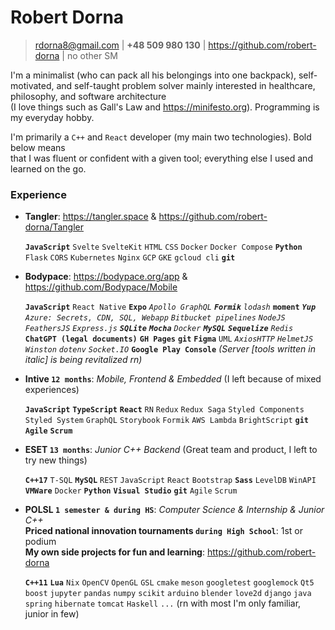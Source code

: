 # Robert Dorna

> rdorna8@gmail.com | **+48 509 980 130** | https://github.com/robert-dorna | no other SM

I'm a minimalist (who can pack all his belongings into one backpack), self-motivated, and self-taught problem solver mainly interested in healthcare, philosophy, and software architecture<br/>(I love things such as Gall's Law and https://minifesto.org). Programming is my everyday hobby.

I'm primarily a `C++` and `React` developer (my main two technologies). Bold below means<br/>that I was fluent or confident with a given tool; everything else I used and learned on the go.   

### Experience

- **Tangler**: https://tangler.space & https://github.com/robert-dorna/Tangler
  
  **`JavaScript`** `Svelte` `SvelteKit` `HTML` `CSS` `Docker` `Docker Compose` **`Python`** `Flask` `CORS` `Kubernetes` `Nginx` `GCP` `GKE` `gcloud cli` **`git`**

- **Bodypace**: https://bodypace.org/app & https://github.com/Bodypace/Mobile
  
  **`JavaScript`** `React Native` **`Expo`** *`Apollo GraphQL`* ***`Formik`*** *`lodash`* **`moment`** ***`Yup`*** *`Azure: Secrets, CDN, SQL, Webapp` `Bitbucket pipelines`* *`NodeJS`* *`FeathersJS`* *`Express.js`* ***`SQLite`*** ***`Mocha`*** *`Docker`* ***`MySQL`*** ***`Sequelize`*** *`Redis`* **`ChatGPT (legal documents)`** **`GH Pages`** **`git`** **`Figma`** `UML` *`AxiosHTTP`* *`HelmetJS`* *`Winston`* *`dotenv`* *`Socket.IO`* **`Google Play Console`** *(Server [tools written in italic] is being revitalized rn)*

- **Intive `12 months`**: *Mobile, Frontend & Embedded* (I left because of mixed experiences)
  
  **`JavaScript`** **`TypeScript`** **`React`** `RN` `Redux` `Redux Saga` `Styled Components` `Styled System` `GraphQL` `Storybook` `Formik` `AWS Lambda` `BrightScript` **`git`** **`Agile`** **`Scrum`**

- **ESET `13 months`**: *Junior C++ Backend* (Great team and product, I left to try new things)
  
  **`C++17`** `T-SQL` **`MySQL`** `REST` `JavaScript` `React` `Bootstrap` **`Sass`** `LevelDB` `WinAPI` **`VMWare`** `Docker` **`Python`** **`Visual Studio`** **`git`** `Agile` `Scrum`

- **POLSL `1 semester & during HS`**: *Computer Science & Internship & Junior C++* <br/>
  **Priced national innovation tournaments `during High School`**: 1st or podium <br/>
  **My own side projects for fun and learning**: https://github.com/robert-dorna <br/>
  
    **`C++11`** **`Lua`** `Nix` `OpenCV` `OpenGL` `GSL` `cmake` `meson` `googletest` `googlemock` `Qt5` `boost` `jupyter` `pandas` `numpy` `scikit`  `arduino` `blender` `love2d` `django` `java` `spring` `hibernate` `tomcat` `Haskell` `...` (rn with most I'm only familiar, junior in few)
